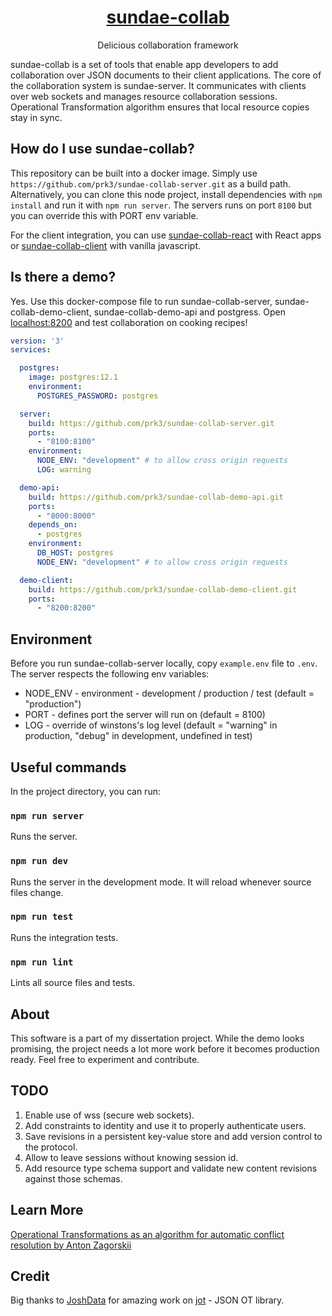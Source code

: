 <h1 align="center"><a href="https://github.com/prk3/sundae-collab-server">sundae-collab</a></h1>
<p align="center">Delicious collaboration framework</p>

sundae-collab is a set of tools that enable app developers to add collaboration over JSON documents to their client applications. The core of the collaboration system is sundae-server. It communicates with clients over web sockets and manages resource collaboration sessions. Operational Transformation algorithm ensures that local resource copies stay in sync.

## How do I use sundae-collab?

This repository can be built into a docker image. Simply use `https://github.com/prk3/sundae-collab-server.git` as a build path. Alternatively, you can clone this node project, install dependencies with `npm install` and run it with `npm run server`. The servers runs on port `8100` but you can override this with PORT env variable.

For the client integration, you can use [sundae-collab-react](https://github.com/prk3/sundae-collab-react) with React apps or [sundae-collab-client](https://github.com/prk3/sundae-collab-client) with vanilla javascript.

## Is there a demo?

Yes. Use this docker-compose file to run sundae-collab-server, sundae-collab-demo-client, sundae-collab-demo-api and postgress. Open [localhost:8200](http://localhost:8200) and test collaboration on cooking recipes!

```yml
version: '3'
services:

  postgres:
    image: postgres:12.1
    environment:
      POSTGRES_PASSWORD: postgres

  server:
    build: https://github.com/prk3/sundae-collab-server.git
    ports:
      - "8100:8100"
    environment:
      NODE_ENV: "development" # to allow cross origin requests
      LOG: warning

  demo-api:
    build: https://github.com/prk3/sundae-collab-demo-api.git
    ports:
      - "8000:8000"
    depends_on:
      - postgres
    environment:
      DB_HOST: postgres
      NODE_ENV: "development" # to allow cross origin requests

  demo-client:
    build: https://github.com/prk3/sundae-collab-demo-client.git
    ports:
      - "8200:8200"
```

## Environment

Before you run sundae-collab-server locally, copy `example.env` file to `.env`. The server respects the following env variables:

- NODE_ENV - environment - development / production / test (default = "production")
- PORT - defines port the server will run on (default = 8100)
- LOG - override of winstons's log level (default = "warning" in production, "debug" in development, undefined in test)

## Useful commands

In the project directory, you can run:

### `npm run server`

Runs the server.

### `npm run dev`

Runs the server in the development mode. It will reload whenever source files change.

### `npm run test`

Runs the integration tests.

### `npm run lint`

Lints all source files and tests.

## About

This software is a part of my dissertation project. While the demo looks promising, the project needs a lot more work before it becomes production ready. Feel free to experiment and contribute.

## TODO

1. Enable use of wss (secure web sockets).
1. Add constraints to identity and use it to properly authenticate users.
1. Save revisions in a persistent key-value store and add version control to the protocol.
1. Allow to leave sessions without knowing session id.
1. Add resource type schema support and validate new content revisions against those schemas.

## Learn More

[Operational Transformations as an algorithm for automatic conflict resolution by Anton Zagorskii](https://medium.com/coinmonks/operational-transformations-as-an-algorithm-for-automatic-conflict-resolution-3bf8920ea447)

## Credit

Big thanks to [JoshData](https://github.com/JoshData) for amazing work on [jot](https://github.com/JoshData/jot) - JSON OT library.
